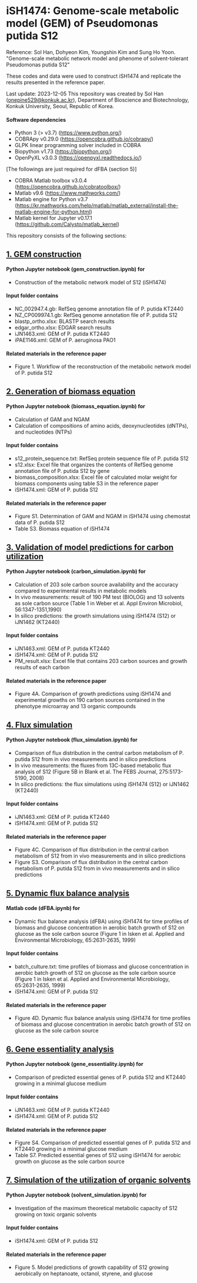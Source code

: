 # iSH1474: Genome-scale metabolic model (GEM) of Pseudomonas putida S12
Reference: Sol Han, Dohyeon Kim, Youngshin Kim and Sung Ho Yoon. "Genome-scale metabolic network model and phenome of solvent-tolerant Pseudomonas putida S12"

These codes and data were used to construct iSH1474 and replicate the results presented in the reference paper.

Last update: 2023-12-05
This repository was created by Sol Han (onepine529@konkuk.ac.kr), Department of Bioscience and Biotechnology, Konkuk University, Seoul, Republic of Korea.

#### Software dependencies
* Python 3 (> v3.7) (https://www.python.org/)
* COBRApy v0.29.0 (https://opencobra.github.io/cobrapy/)
* GLPK linear programming solver included in COBRA
* Biopython v1.73 (https://biopython.org/)
* OpenPyXL v3.0.3 (https://openpyxl.readthedocs.io/)

[The followings are just required for dFBA (section 5)]
* COBRA Matlab toolbox v3.0.4 (https://opencobra.github.io/cobratoolbox/)
* Matlab v9.6 (https://www.mathworks.com/)
* Matlab engine for Python v3.7 (https://kr.mathworks.com/help/matlab/matlab_external/install-the-matlab-engine-for-python.html)
* Matlab kernel for Jupyter v0.17.1 (https://github.com/Calysto/matlab_kernel)

This repository consists of the following sections:

## [1. GEM construction](1_GEM_construction)

#### Python Jupyter notebook (gem_construction.ipynb) for
* Construction of the metabolic network model of S12 (iSH1474)

#### Input folder contains
* NC_002947.4.gb: RefSeq genome annotation file of P. putida KT2440
* NZ_CP009974.1.gb: RefSeq genome annotation file of P. putida S12
* blastp_ortho.xlsx: BLASTP search results
* edgar_ortho.xlsx: EDGAR search results
* iJN1463.xml: GEM of P. putida KT2440
* iPAE1146.xml: GEM of P. aeruginosa PAO1

#### Related materials in the reference paper 
* Figure 1. Workflow of the reconstruction of the metabolic network model of P. putida S12

## [2. Generation of biomass equation](2_Biomass_equation)

#### Python Jupyter notebook (biomass_equation.ipynb) for
* Calculation of GAM and NGAM
* Calculation of compositions of amino acids, deoxynucleotides (dNTPs), and nucleotides (NTPs) 

#### Input folder contains
* s12_protein_sequence.txt: RefSeq protein sequence file of P. putida S12
* s12.xlsx: Excel file that organizes the contents of RefSeq genome annotation file of P. putida S12 by gene
* biomass_composition.xlsx: Excel file of calculated molar weight for biomass components using table S3 in the reference paper
* iSH1474.xml: GEM of P. putida S12

#### Related materials in the reference paper
* Figure S1. Determination of GAM and NGAM in iSH1474 using chemostat data of P. putida S12
* Table S3. Biomass equation of iSH1474

## [3. Validation of model predictions for carbon utilization](3_Carbon_simulation)

#### Python Jupyter notebook (carbon_simulation.ipynb) for 
* Calculation of 203 sole carbon source availability and the accuracy compared to experimental results in metabolic models
* In vivo measurements: result of 190 PM test (BIOLOG) and 13 solvents as sole carbon source (Table 1 in Weber et al. Appl Environ Microbiol, 56:1347-1351,1990)
* In silico predictions: the growth simulations using iSH1474 (S12) or iJN1462 (KT2440)

#### Input folder contains
* iJN1463.xml: GEM of P. putida KT2440
* iSH1474.xml: GEM of P. putida S12
* PM_result.xlsx: Excel file that contains 203 carbon sources and growth results of each carbon

#### Related materials in the reference paper
* Figure 4A. Comparison of growth predictions using iSH1474 and experimental growths on 190 carbon sources contained in the phenotype microarray and 13 organic compounds

## [4. Flux simulation](4_Flux_simulation)

#### Python Jupyter notebook (flux_simulation.ipynb) for
* Comparison of flux distribution in the central carbon metabolism of P. putida S12 from in vivo measurements and in silico predictions
* In vivo measurements: the fluxes from 13C-based metabolic flux analysis of S12 (Figure 5B in Blank et al. The FEBS Journal, 275:5173-5190, 2008)
* In silico predictions: the flux simulations using iSH1474 (S12) or iJN1462 (KT2440)

#### Input folder contains
* iJN1463.xml: GEM of P. putida KT2440
* iSH1474.xml: GEM of P. putida S12

#### Related materials in the reference paper
* Figure 4C. Comparison of flux distribution in the central carbon metabolism of S12 from in vivo measurements and in silico predictions
* Figure S3.  Comparison of flux distribution in the central carbon metabolism of P. putida S12 from in vivo measurements and in silico predictions

## [5. Dynamic flux balance analysis](5_dFBA)

#### Matlab code (dFBA.ipynb) for 
* Dynamic flux balance analysis (dFBA) using iSH1474 for time profiles of biomass and glucose concentration in aerobic batch growth of S12 on glucose as the sole carbon source (Figure 1 in Isken et al. Applied and Environmental Microbiology, 65:2631-2635, 1999)

#### Input folder contains
* batch_culture.txt: time profiles of biomass and glucose concentration in aerobic batch growth of S12 on glucose as the sole carbon source (Figure 1 in Isken et al. Applied and Environmental Microbiology, 65:2631-2635, 1999)
* iSH1474.xml: GEM of P. putida S12

#### Related materials in the reference paper
* Figure 4D. Dynamic flux balance analysis using iSH1474 for time profiles of biomass and glucose concentration in aerobic batch growth of S12 on glucose as the sole carbon source

## [6. Gene essentiality analysis](6_Gene_essentiality)

#### Python Jupyter notebook (gene_essentiality.ipynb) for 
* Comparison of predicted essential genes of P. putida S12 and KT2440 growing in a minimal glucose medium

#### Input folder contains
* iJN1463.xml: GEM of P. putida KT2440
* iSH1474.xml: GEM of P. putida S12

#### Related materials in the reference paper
* Figure S4. Comparison of predicted essential genes of P. putida S12 and KT2440 growing in a minimal glucose medium
* Table S7. Predicted essential genes of S12 using iSH1474 for aerobic growth on glucose as the sole carbon source

## [7. Simulation of the utilization of organic solvents](7_Solvent_simulation)

#### Python Jupyter notebook (solvent_simulation.ipynb) for 
* Investigation of the maximum theoretical metabolic capacity of S12 growing on toxic organic solvents

#### Input folder contains
* iSH1474.xml: GEM of P. putida S12

#### Related materials in the reference paper
* Figure 5. Model predictions of growth capability of S12 growing aerobically on heptanoate, octanol, styrene, and glucose
